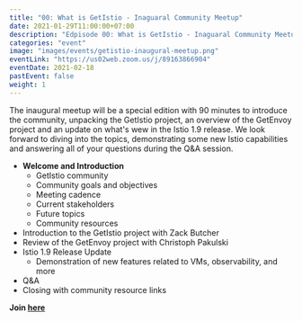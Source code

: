 ```yaml
---
title: "00: What is GetIstio - Inaguaral Community Meetup"
date: 2021-01-29T11:00:00+07:00
description: "Edpisode 00: What is GetIstio - Inaguaral Community Meetup"
categories: "event"
image: "images/events/getistio-inaugural-meetup.png"
eventLink: "https://us02web.zoom.us/j/89163866904"
eventDate: 2021-02-18
pastEvent: false
weight: 1
---
```


The inaugural meetup will be a special edition with 90 minutes to introduce the community, unpacking the GetIstio project, an overview of the GetEnvoy project and an update on what's wew in the Istio 1.9 release. We look forward to diving into the topics, demonstrating some new Istio capabilities and answering all of your questions during the Q&A session.

* **Welcome and Introduction**
    + GetIstio community
    + Community goals and objectives
    + Meeting cadence
    + Current stakeholders
    + Future topics
    + Community resources
* Introduction to the GetIstio project with Zack Butcher
* Review of the GetEnvoy project with Christoph Pakulski
* Istio 1.9 Release Update
    + Demonstration of new features related to VMs, observability, and more
* Q&A
* Closing with community  resource links

**Join [here](https://us02web.zoom.us/j/89163866904)**